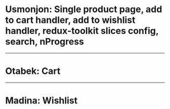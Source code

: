 # Usmonjon: Single product page, add to cart handler, add to wishlist handler, redux-toolkit slices config, search, nProgress
<hr>

# Otabek: Cart
<hr>

# Madina: Wishlist
